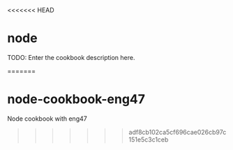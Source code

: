 <<<<<<< HEAD
# node

TODO: Enter the cookbook description here.

=======
# node-cookbook-eng47
Node cookbook with eng47
>>>>>>> adf8cb102ca5cf696cae026cb97c151e5c3c1ceb
